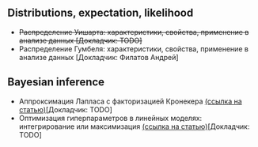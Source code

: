 ## Distributions, expectation, likelihood
* ~~Распределение Уишарта: характеристики, свойства, применение в анализе данных [Докладчик: TODO]~~
* Распределение Гумбеля: характеристики, свойства, применение в анализе данных [Докладчик: Филатов Андрей]

## Bayesian inference
* Аппроксимация Лапласа с факторизацией Кронекера [(ссылка на статью)](https://openreview.net/pdf?id=Skdvd2xAZ)[Докладчик: TODO]
* Оптимизация гиперпараметров в линейных моделях: интегрирование или максимизация [(ссылка на статью)](https://bayes.wustl.edu/MacKay/alpha.pdf)[Докладчик: TODO]
